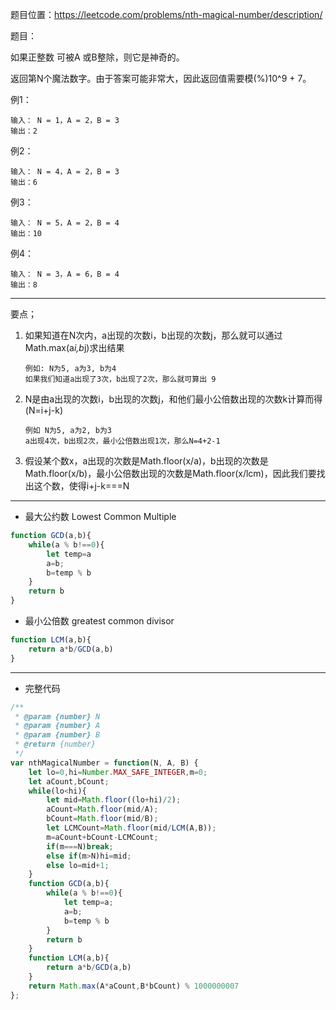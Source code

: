 题目位置：https://leetcode.com/problems/nth-magical-number/description/

题目：

如果正整数 可被A  或B整除，则它是神奇的。

返回第N个魔法数字。由于答案可能非常大，因此返回值需要模(%)10^9 + 7。

例1：
```
输入： N = 1，A = 2，B = 3
输出：2
```
例2：
```
输入： N = 4，A = 2，B = 3
输出：6
```
例3：
```
输入： N = 5，A = 2，B = 4
输出：10
```
例4：
```
输入： N = 3，A = 6，B = 4
输出：8
```
----------
要点；
1. 如果知道在N次内，a出现的次数i，b出现的次数j，那么就可以通过Math.max(a*i,b*j)求出结果
    ```
    例如: N为5, a为3, b为4
    如果我们知道a出现了3次，b出现了2次，那么就可算出 9
    ```

2. N是由a出现的次数i，b出现的次数j，和他们最小公倍数出现的次数k计算而得(N=i+j-k)
    ```
    例如 N为5, a为2, b为3
    a出现4次，b出现2次，最小公倍数出现1次，那么N=4+2-1
    ```

3. 假设某个数x，a出现的次数是Math.floor(x/a)，b出现的次数是Math.floor(x/b)，最小公倍数出现的次数是Math.floor(x/lcm)，因此我们要找出这个数，使得i+j-k===N
----------------------
* 最大公约数 Lowest Common Multiple
```js
function GCD(a,b){
    while(a % b!==0){
        let temp=a
        a=b;
        b=temp % b
    }
    return b
}
```

* 最小公倍数 greatest common divisor
```js
function LCM(a,b){
    return a*b/GCD(a,b)
}
```
--------
* 完整代码
```js
/**
 * @param {number} N
 * @param {number} A
 * @param {number} B
 * @return {number}
 */
var nthMagicalNumber = function(N, A, B) {
    let lo=0,hi=Number.MAX_SAFE_INTEGER,m=0;
    let aCount,bCount;
    while(lo<hi){
        let mid=Math.floor((lo+hi)/2);
        aCount=Math.floor(mid/A);
        bCount=Math.floor(mid/B);
        let LCMCount=Math.floor(mid/LCM(A,B));
        m=aCount+bCount-LCMCount;
        if(m===N)break;
        else if(m>N)hi=mid;
        else lo=mid+1;
    }
    function GCD(a,b){
        while(a % b!==0){
            let temp=a;
            a=b;
            b=temp % b
        }
        return b
    }
    function LCM(a,b){
        return a*b/GCD(a,b)
    }
    return Math.max(A*aCount,B*bCount) % 1000000007
};
```